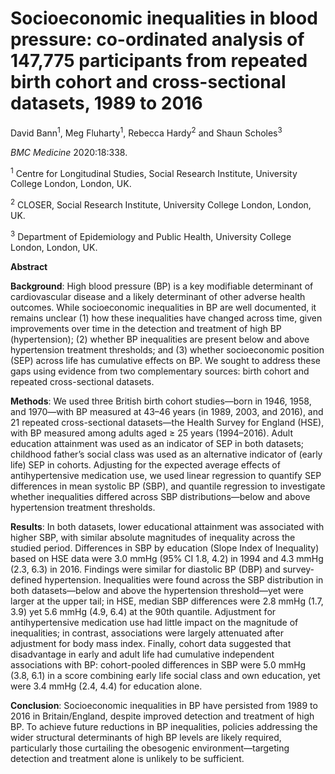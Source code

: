 # **Socioeconomic inequalities in blood pressure: co-ordinated analysis of 147,775 participants from repeated birth cohort and cross-sectional datasets, 1989 to 2016**

David Bann<sup>1</sup>, Meg Fluharty<sup>1</sup>, Rebecca Hardy<sup>2</sup> and Shaun Scholes<sup>3</sup>

*BMC Medicine* 2020:18:338.

<sup>1</sup> Centre for Longitudinal Studies, Social Research Institute, University College London, London, UK. 

<sup>2</sup> CLOSER, Social Research Institute, University College London, London, UK. 

<sup>3</sup> Department of Epidemiology and Public Health, University College London, London, UK.

**Abstract**

**Background**: High blood pressure (BP) is a key modifiable determinant of cardiovascular disease and a likely
determinant of other adverse health outcomes. While socioeconomic inequalities in BP are well documented, it
remains unclear (1) how these inequalities have changed across time, given improvements over time in the
detection and treatment of high BP (hypertension); (2) whether BP inequalities are present below and above
hypertension treatment thresholds; and (3) whether socioeconomic position (SEP) across life has cumulative effects
on BP. We sought to address these gaps using evidence from two complementary sources: birth cohort and
repeated cross-sectional datasets.

**Methods**: We used three British birth cohort studies—born in 1946, 1958, and 1970—with BP measured at 43–46
years (in 1989, 2003, and 2016), and 21 repeated cross-sectional datasets—the Health Survey for England (HSE), with
BP measured among adults aged ≥ 25 years (1994–2016). Adult education attainment was used as an indicator of
SEP in both datasets; childhood father’s social class was used as an alternative indicator of (early life) SEP in cohorts.
Adjusting for the expected average effects of antihypertensive medication use, we used linear regression to
quantify SEP differences in mean systolic BP (SBP), and quantile regression to investigate whether inequalities
differed across SBP distributions—below and above hypertension treatment thresholds.

**Results**: In both datasets, lower educational attainment was associated with higher SBP, with similar absolute
magnitudes of inequality across the studied period. Differences in SBP by education (Slope Index of Inequality)
based on HSE data were 3.0 mmHg (95% CI 1.8, 4.2) in 1994 and 4.3 mmHg (2.3, 6.3) in 2016. Findings were similar
for diastolic BP (DBP) and survey-defined hypertension. Inequalities were found across the SBP distribution in both
datasets—below and above the hypertension threshold—yet were larger at the upper tail; in HSE, median SBP
differences were 2.8 mmHg (1.7, 3.9) yet 5.6 mmHg (4.9, 6.4) at the 90th quantile. Adjustment for antihypertensive
medication use had little impact on the magnitude of inequalities; in contrast, associations were largely attenuated
after adjustment for body mass index. Finally, cohort data suggested that disadvantage in early and adult life had
cumulative independent associations with BP: cohort-pooled differences in SBP were 5.0 mmHg (3.8, 6.1) in a score
combining early life social class and own education, yet were 3.4 mmHg (2.4, 4.4) for education alone.

**Conclusion**: Socioeconomic inequalities in BP have persisted from 1989 to 2016 in Britain/England, despite
improved detection and treatment of high BP. To achieve future reductions in BP inequalities, policies addressing
the wider structural determinants of high BP levels are likely required, particularly those curtailing the obesogenic
environment—targeting detection and treatment alone is unlikely to be sufficient.

